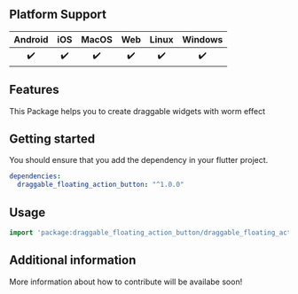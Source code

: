 ## Platform Support

| Android | iOS | MacOS | Web | Linux | Windows |
| :-----: | :-: | :---: | :-: | :---: | :-----: |
|   ✔️    | ✔️  |  ✔️   | ✔️  |  ✔️   |   ✔️    |

## Features

This Package helps you to create draggable widgets with worm effect

## Getting started

You should ensure that you add the dependency in your flutter project.
```yaml
dependencies:
  draggable_floating_action_button: "^1.0.0"
```
## Usage

```dart
import 'package:draggable_floating_action_button/draggable_floating_action_button.dart';
```

## Additional information

More information about how to contribute will be availabe soon!
